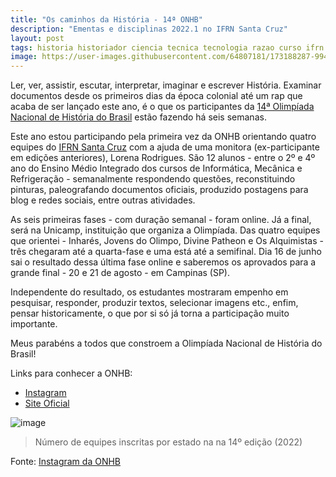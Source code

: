 ```yaml
---
title: "Os caminhos da História - 14ª ONHB"
description: "Ementas e disciplinas 2022.1 no IFRN Santa Cruz"
layout: post
tags: historia historiador ciencia tecnica tecnologia razao curso ifrn history fic detetive metodo cientifico ideia educacao ensino olimpiada nacional campinas unicamp
image: https://user-images.githubusercontent.com/64807181/173188287-9943f3d7-3a75-46bf-9ff9-138c3defdc3c.png  
---
```


Ler, ver, assistir, escutar, interpretar, imaginar e escrever História. Examinar documentos desde os primeiros dias da época colonial até um rap que acaba de ser lançado este ano, é o que os participantes da [14ª Olimpíada Nacional de História do Brasil](https://www.olimpiadadehistoria.com.br/) estão fazendo há seis semanas. 

Este ano estou participando pela primeira vez da ONHB orientando quatro equipes do [IFRN Santa Cruz](https://portal.ifrn.edu.br/campus/santacruz) com a ajuda de uma monitora (ex-participante em edições anteriores), Lorena Rodrigues. São 12 alunos - entre o 2º e 4º ano do Ensino Médio Integrado dos cursos de Informática, Mecânica e Refrigeração - semanalmente respondendo questões, reconstituindo pinturas, paleografando documentos oficiais, produzido postagens para blog e redes sociais, entre outras atividades.   

As seis primeiras fases - com duração semanal - foram online. Já a final, será na Unicamp, instituição que organiza a Olimpíada. Das quatro equipes que orientei - Inharés, Jovens do Olimpo, Divine Patheon e Os Alquimistas - três chegaram até a quarta-fase e uma está até a semifinal. Dia 16 de junho sai o resultado dessa última fase online e saberemos os aprovados para a grande final - 20 e 21 de agosto - em Campinas (SP).

Independente do resultado, os estudantes mostraram empenho em pesquisar, responder, produzir textos, selecionar imagens etc., enfim, pensar historicamente, o que por si só já torna a participação muito importante. 

Meus parabéns a todos que constroem a Olimpíada Nacional de História do Brasil! 

Links para conhecer a ONHB:

- [Instagram](https://www.instagram.com/olimpiada.historia/)
- [Site Oficial](https://www.olimpiadadehistoria.com.br/)

![image](https://user-images.githubusercontent.com/64807181/173188287-9943f3d7-3a75-46bf-9ff9-138c3defdc3c.png)
> Número de equipes inscritas por estado na na 14º edição (2022)

Fonte: [Instagram da ONHB](https://www.instagram.com/p/CdDYxKhsyaB/)
